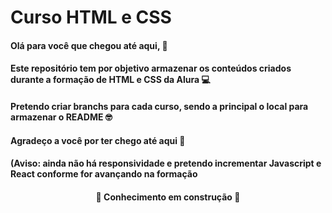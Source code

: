 # Curso HTML e CSS
<h4 align = 'left'> Olá para você que chegou até aqui, 🤘
<h4 align = 'left'> Este repositório tem por objetivo armazenar os conteúdos criados durante a formação de HTML e CSS da Alura 💻
<h4 align = 'left'> Pretendo criar branchs para cada curso, sendo a principal o local para armazenar o README 🤓

  
<h4 align = 'left'> Agradeço a você por ter chego até aqui 🦾

<h4 align = 'left'> (Aviso: ainda não há responsividade e pretendo incrementar Javascript e React conforme for avançando na formação
<h4 align = 'center'> 🚧 Conhecimento em construção 🚧
